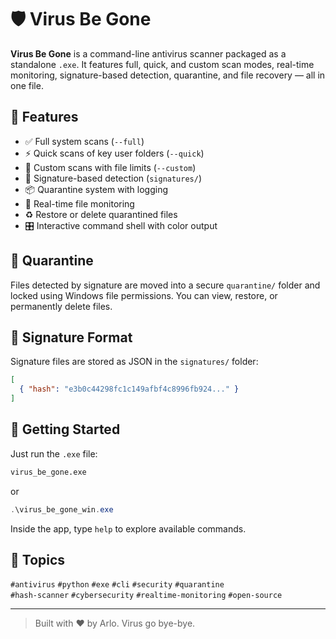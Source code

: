 # 🛡️ Virus Be Gone

**Virus Be Gone** is a command-line antivirus scanner packaged as a standalone `.exe`. It features full, quick, and custom scan modes, real-time monitoring, signature-based detection, quarantine, and file recovery — all in one file.

## 🔧 Features
- ✅ Full system scans (`--full`)
- ⚡ Quick scans of key user folders (`--quick`)
- 🎯 Custom scans with file limits (`--custom`)
- 🧬 Signature-based detection (`signatures/`)
- 📦 Quarantine system with logging
- 🔄 Real-time file monitoring
- ♻️ Restore or delete quarantined files
- 🎛️ Interactive command shell with color output

## 📁 Quarantine
Files detected by signature are moved into a secure `quarantine/` folder and locked using Windows file permissions. You can view, restore, or permanently delete files.

## 📂 Signature Format
Signature files are stored as JSON in the `signatures/` folder:

```json
[
  { "hash": "e3b0c44298fc1c149afbf4c8996fb924..." }
]
```

## 🚀 Getting Started

Just run the `.exe` file:

```bash
virus_be_gone.exe
```

or
```powershell
.\virus_be_gone_win.exe
```

Inside the app, type `help` to explore available commands.

## 📌 Topics
`#antivirus` `#python` `#exe` `#cli` `#security` `#quarantine`  
`#hash-scanner` `#cybersecurity` `#realtime-monitoring` `#open-source`

---

> Built with ❤️ by Arlo. Virus go bye-bye.
